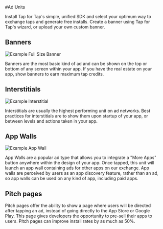 #Ad Units

Install Tap for Tap's simple, unified SDK and select your optimum way to exchange taps and generate free installs. Create a banner using Tap for Tap's wizard, or upload your own custom banner.

## Banners

![Example  Full Size Banner](https://raw.github.com/tapfortap/Documentation/master/images/banner.png)

Banners are the most basic kind of ad and can be shown on the top or bottom of any screen within your app. If you have the real estate on your app, show banners to earn maximum tap credits.

## Interstitials

![Example Interstitial](https://raw.github.com/tapfortap/Documentation/master/images/interstitial.png)

Interstitials are usually the highest performing unit on ad networks. Best practices for interstitials are to show them upon startup of your app, or between levels and actions taken in your app.

## App Walls

![Example App Wall](https://raw.github.com/tapfortap/Documentation/master/images/appwall.png)

App Walls are a popular ad type that allows you to integrate a "More Apps" button anywhere within the design of your app. Once tapped, this unit will launch an app wall containing ads for other apps on our exchange. App walls are perceived by users as an app discovery feature, rather than an ad, so app walls can be used on any kind of app, including paid apps.

## Pitch pages

Pitch pages offer the ability to show a page where users will be directed after tapping an ad, instead of going directly to the App Store or Google Play. This page gives developers the opportunity to pre-sell their apps to users. Pitch pages can improve install rates by as much as 50%.
